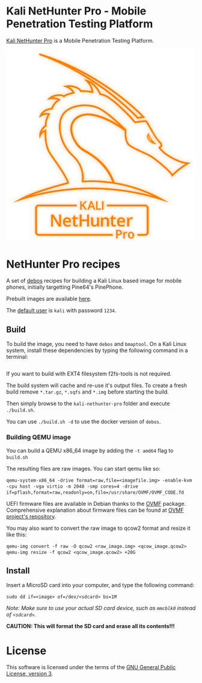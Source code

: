 # Kali NetHunter Pro - Mobile Penetration Testing Platform

[Kali NetHunter Pro](](https://www.kali.org/get-kali/#kali-mobile)) is a Mobile Penetration Testing Platform.

[![Kali NetHunter Pro Logo](./pictures/kali-nethunterpro-logo-dragon-orange-transparent.png)](./pictures/kali-nethunterpro-logo-dragon-orange-transparent.png)

# NetHunter Pro recipes

A set of [debos](https://github.com/go-debos/debos) recipes for building a Kali Linux based image for mobile phones, initially targetting Pine64's PinePhone.

Prebuilt images are available [here](https://www.kali.org/get-kali/#kali-mobile).

The [default user](https://www.kali.org/docs/introduction/default-credentials/) is `kali` with password `1234`.

## Build

To build the image, you need to have `debos` and `bmaptool`. On a Kali Linux system, install these dependencies by typing the following command in a terminal:

```console
```

If you want to build with EXT4 filesystem f2fs-tools is not required.

The build system will cache and re-use it's output files.
To create a fresh build remove `*.tar.gz`, `*.sqfs` and `*.img` before starting the build.

Then simply browse to the `kali-nethunter-pro` folder and execute `./build.sh`.

You can use `./build.sh -d` to use the docker version of `debos`.

### Building QEMU image

You can build a QEMU x86_64 image by adding the `-t amd64` flag to `build.sh`

The resulting files are raw images. You can start qemu like so:

```
qemu-system-x86_64 -drive format=raw,file=<imagefile.img> -enable-kvm -cpu host -vga virtio -m 2048 -smp cores=4 -drive if=pflash,format=raw,readonly=on,file=/usr/share/OVMF/OVMF_CODE.fd
```
UEFI firmware files are available in Debian thanks to the [OVMF](https://packages.debian.org/sid/all/ovmf/filelist) package. Comprehensive explanation about firmware files can be found at [OVMF project's repository](https://github.com/tianocore/edk2/tree/master/OvmfPkg).

You may also want to convert the raw image to qcow2 format and resize it like this:

```console
qemu-img convert -f raw -O qcow2 <raw_image.img> <qcow_image.qcow2>
qemu-img resize -f qcow2 <qcow_image.qcow2> +20G
```

## Install

Insert a MicroSD card into your computer, and type the following command:

```
sudo dd if=<image> of=/dev/<sdcard> bs=1M
```

*Note: Make sure to use your actual SD card device, such as `mmcblk0` instead of
`<sdcard>`.*

**CAUTION: This will format the SD card and erase all its contents!!!**

# License

This software is licensed under the terms of the [GNU General Public License, version 3](https://www.kali.org/docs/policy/kali-linux-open-source-policy/).
